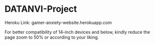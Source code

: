 # DATANVI-Project

Heroku Link: gamer-anxiety-website.herokuapp.com

For better compatibility of 14-inch devices and below, kindly reduce the page zoom to 50% or according to your liking.
